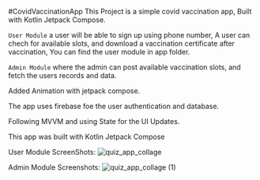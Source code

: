 #CovidVaccinationApp This Project is a simple covid vaccination app, Built with Kotlin Jetpack Compose.

 

`User Module` a user will be able to sign up using phone number, 
A user can chech for available slots, and download a vaccination certificate after vaccination, 
You can find the user module in app folder.

`Admin Module` where the admin can post available vaccination slots, and fetch the users records and data.

Added Animation with jetpack compose.

The app uses firebase foe the user authentication and database.

Following MVVM and using State for the UI Updates.

This app was built with Kotlin Jetpack Compose 

User Module ScreenShots:
![quiz_app_collage](https://user-images.githubusercontent.com/97782768/221358003-e6534eb8-8bb3-4e26-8971-952660aab365.png)


Admin Module Screenshots:
![quiz_app_collage (1)](https://user-images.githubusercontent.com/97782768/221358043-7d03e027-e1d8-4761-8faf-e4a50b31bf5d.png)

